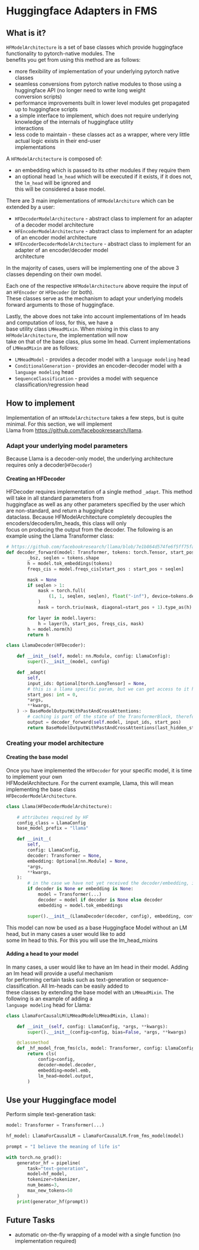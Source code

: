 # Huggingface Adapters in FMS

## What is it?

`HFModelArchitecture` is a set of base classes which provide huggingface functionality to pytorch-native modules. The  
benefits
you get from using this method are as follows:

- more flexibility of implementation of your underlying pytorch native classes
- seamless conversions from pytorch native modules to those using a huggingface API (no longer need to write long weight  
conversion scripts)
- performance improvements built in lower level modules get propagated up to huggingface scripts
- a simple interface to implement, which does not require underlying knowledge of the internals of huggingface utility  
interactions
- less code to maintain - these classes act as a wrapper, where very little actual logic exists in their end-user  
implementations

A `HFModelArchitecture` is composed of:

- an embedding which is passed to its other modules if they require them
- an optional head `lm_head` which will be executed if it exists, if it does not, the `lm_head` will be ignored and  
this will be considered a base model.

There are 3 main implementations of `HFModelArchiture` which can be extended by a user:

- `HFDecoderModelArchitecture` - abstract class to implement for an adapter of a decoder model architecture
- `HFEncoderModelArchitecture` - abstract class to implement for an adapter of an encoder model architecture
- `HFEncoderDecoderModelArchitecture` - abstract class to implement for an adapter of an encoder/decoder model  
architecture

In the majority of cases, users will be implementing one of the above 3 classes depending on their own model.

Each one of the respective `HFModelArchitecture` above require the input of an `HFEncoder` or `HFDecoder` (or both).  
These classes serve as the mechanism to adapt your underlying models forward arguments to those of huggingface.

Lastly, the above does not take into account implementations of lm heads and computation of loss, for this, we have a  
base utility class `LMHeadMixin`. When mixing in this class to any `HFModelArchitecture`, the implementation will now  
take on that of the base class, plus some lm head. Current implementations of `LMHeadMixin` are as follows:

- `LMHeadModel` - provides a decoder model with a `language modeling` head
- `ConditionalGeneration` - provides an encoder-decoder model with a `language modeling` head
- `SequenceClassification` - provides a model with sequence classification/regression head

## How to implement

Implementation of an `HFModelArchitecture` takes a few steps, but is quite minimal. For this section, we will implement  
Llama from https://github.com/facebookresearch/llama.

### Adapt your underlying model parameters

Because Llama is a decoder-only model, the underlying architecture requires only a decoder(`HFDecoder`)

#### Creating an HFDecoder

HFDecoder requires implementation of a single method `_adapt`. This method will take in all standard parameters from  
huggingface as well as any other parameters specified by the user which are non-standard, and return a huggingface  
dataclass. Because HFModelArchitecture completely decouples the encoders/decoders/lm_heads, this class will only  
focus on producing the output from the decoder. The following is an example using the Llama Transformer class:

```python
# https://github.com/facebookresearch/llama/blob/7e1b864d574fe6f5ff75fa1d028feb269f7152d2/llama/model.py#L457
def decoder_forward(model: Transformer, tokens: torch.Tensor, start_pos: int):
        _bsz, seqlen = tokens.shape
        h = model.tok_embeddings(tokens)
        freqs_cis = model.freqs_cis[start_pos : start_pos + seqlen]

        mask = None
        if seqlen > 1:
            mask = torch.full(
                (1, 1, seqlen, seqlen), float("-inf"), device=tokens.device
            )
            mask = torch.triu(mask, diagonal=start_pos + 1).type_as(h)

        for layer in model.layers:
            h = layer(h, start_pos, freqs_cis, mask)
        h = model.norm(h)
        return h

class LlamaDecoder(HFDecoder):

    def __init__(self, model: nn.Module, config: LlamaConfig):
        super().__init__(model, config)

    def _adapt(
        self,
        input_ids: Optional[torch.LongTensor] = None,
        # this is a llama specific param, but we can get access to it here by simply adding it to the _adapt signature
        start_pos: int = 0,
        *args,
        **kwargs,
    ) -> BaseModelOutputWithPastAndCrossAttentions:
        # caching is part of the state of the TransformerBlock, therefore not required here
        output = decoder_forward(self.model, input_ids, start_pos)
        return BaseModelOutputWithPastAndCrossAttentions(last_hidden_state=output)
```

### Creating your model architecture

#### Creating the base model

Once you have implemented the `HFDecoder` for your specific model, it is time to implement your own  
HFModelArchitecture. For the current example, Llama, this will mean implementing the base class  
`HFDecoderModelArchitecture`.

```python
class Llama(HFDecoderModelArchitecture):

    # attributes required by HF
    config_class = LlamaConfig
    base_model_prefix = "llama"

    def __init__(
        self,
        config: LlamaConfig,
        decoder: Transformer = None,
        embedding: Optional[nn.Module] = None,
        *args,
        **kwargs,
    ):
        # in the case we have not yet received the decoder/embedding, initialize it here
        if decoder is None or embedding is None:
            model = Transformer(...)
            decoder = model if decoder is None else decoder
            embedding = model.tok_embeddings

        super().__init__(LlamaDecoder(decoder, config), embedding, config, *args, **kwargs)
```

This model can now be used as a base Huggingface Model without an LM head, but in many cases a user would like to add  
some lm head to this. For this you will use the lm_head_mixins

#### Adding a head to your model

In many cases, a user would like to have an lm head in their model. Adding an lm head will provide a useful mechanism  
for performing certain tasks such as text-generation or sequence-classification. All lm-heads can be easily added to  
these classes by extending the base model with an `LMHeadMixin`. The following is an example of adding a  
`language modeling` head for Llama:

```python
class LlamaForCausalLM(LMHeadModelLMHeadMixin, Llama):

    def __init__(self, config: LlamaConfig, *args, **kwargs):
        super().__init__(config=config, bias=False, *args, **kwargs)

    @classmethod
    def _hf_model_from_fms(cls, model: Transformer, config: LlamaConfig) -> "LlamaForCausalLM":
        return cls(
            config=config,
            decoder=model.decoder,
            embedding=model.emb,
            lm_head=model.output,
        )
```

## Use your Huggingface model

Perform simple text-generation task:

```python
model: Transformer = Transformer(...)

hf_model: LlamaForCausalLM = LlamaForCausalLM.from_fms_model(model)

prompt = "I believe the meaning of life is"

with torch.no_grad():
    generator_hf = pipeline(
        task="text-generation", 
        model=hf_model, 
        tokenizer=tokenizer, 
        num_beams=3, 
        max_new_tokens=50
    )
    print(generator_hf(prompt))
```

## Future Tasks

- automatic on-the-fly wrapping of a model with a single function (no implementation required)